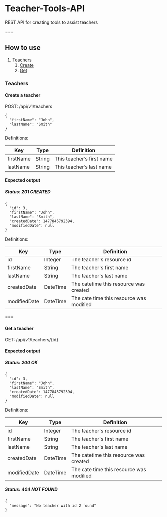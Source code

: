# Teacher-Tools-API

REST API for creating tools to assist teachers

===

## How to use
1. [Teachers](#teachers)
    1. [Create](#create-a-teacher)
    2. [Get](#get-a-teacher)


### Teachers

#### Create a teacher
POST: /api/v1/teachers

~~~
{
  "firstName": "John",
  "lastName": "Smith"
}
~~~

Definitions:

| Key       | Type   | Definition                |
|-----------|--------|---------------------------|
| firstName | String | This teacher's first name |
| lastName  | String | This teacher's last name  |


#### Expected output

##### Status: 201 CREATED

~~~
{
  "id": 3,
  "firstName": "John",
  "lastName": "Smith",
  "createdDate": 1477845792394,
  "modifiedDate": null
}
~~~

Definitions:

| Key          | Type     | Definition                               |
|--------------|----------|------------------------------------------|
| id           | Integer  | The teacher's resource id                |
| firstName    | String   | The teacher's first name                 |
| lastName     | String   | The teacher's last name                  |
| createdDate  | DateTime | The datetime this resource was created   |
| modifiedDate | DateTime | The date time this resource was modified |

===

#### Get a teacher
GET: /api/v1/teachers/{id}

#### Expected output

##### Status: 200 OK

~~~
{
  "id": 3,
  "firstName": "John",
  "lastName": "Smith",
  "createdDate": 1477845792394,
  "modifiedDate": null
}
~~~

Definitions:

| Key          | Type     | Definition                               |
|--------------|----------|------------------------------------------|
| id           | Integer  | The teacher's resource id                |
| firstName    | String   | The teacher's first name                 |
| lastName     | String   | The teacher's last name                  |
| createdDate  | DateTime | The datetime this resource was created   |
| modifiedDate | DateTime | The date time this resource was modified |


##### Status: 404 NOT FOUND

~~~
{
  "message": "No teacher with id 2 found"
}
~~~
